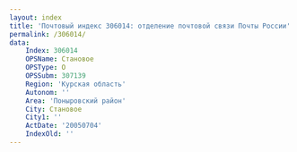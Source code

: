 ```yaml
---
layout: index
title: 'Почтовый индекс 306014: отделение почтовой связи Почты России'
permalink: /306014/
data:
    Index: 306014
    OPSName: Становое
    OPSType: О
    OPSSubm: 307139
    Region: 'Курская область'
    Autonom: ''
    Area: 'Поныровский район'
    City: Становое
    City1: ''
    ActDate: '20050704'
    IndexOld: ''
---
```

